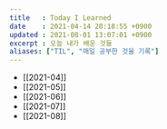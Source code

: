 ```yaml
---
title   : Today I Learned
date    : 2021-04-14 20:18:55 +0900
updated : 2021-08-01 13:07:01 +0900
excerpt : 오늘 내가 배운 것들
aliases: ["TIL", "매일 공부한 것을 기록"]
---
```

 
- [[2021-04]]
- [[2021-05]]
- [[2021-06]]
- [[2021-07]]
- [[2021-08]]
